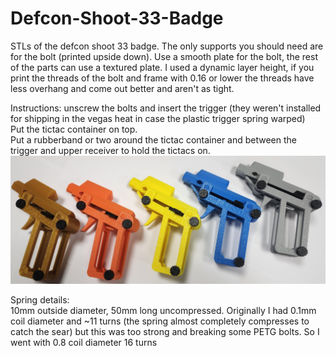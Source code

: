# Defcon-Shoot-33-Badge
STLs of the defcon shoot 33 badge. The only supports you should need are for the bolt (printed upside down). Use a smooth plate for the bolt, the rest of the parts can use a textured plate. I used a dynamic layer height, if you print the threads of the bolt and frame with 0.16 or lower the threads have less overhang and come out better and aren't as tight.

Instructions: unscrew the bolts and insert the trigger (they weren't installed for shipping in the vegas heat in case the plastic trigger spring warped)  
Put the tictac container on top.  
Put a rubberband or two around the tictac container and between the trigger and upper receiver to hold the tictacs on.
![badge pic](/tictacguns.png)

Spring details:  
10mm outside diameter, 50mm long uncompressed. Originally I had 0.1mm coil diameter and ~11 turns (the spring almost completely compresses to catch the sear) but this was too strong and breaking some PETG bolts. So I went with 0.8 coil diameter 16 turns
